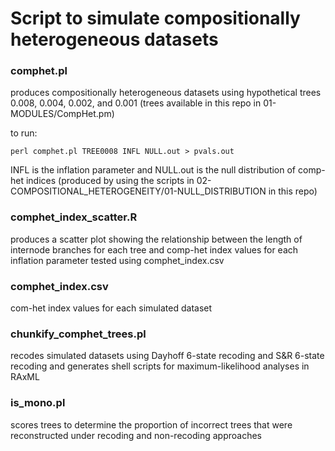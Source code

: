 # Script to simulate compositionally heterogeneous datasets

### comphet.pl
produces compositionally heterogeneous datasets using hypothetical trees 0.008, 0.004, 0.002, and 0.001 (trees available in this repo in 01-MODULES/CompHet.pm)  
 
to run: 

`perl comphet.pl TREE0008 INFL NULL.out > pvals.out`  

INFL is the inflation parameter and NULL.out is the null distribution of comp-het indices (produced by using the scripts in 02-COMPOSITIONAL_HETEROGENEITY/01-NULL_DISTRIBUTION in this repo)

### comphet_index_scatter.R 
produces a scatter plot showing the relationship between the length of internode branches for each tree and comp-het index values for each inflation parameter tested using comphet_index.csv

### comphet_index.csv
com-het index values for each simulated dataset

### chunkify_comphet_trees.pl
recodes simulated datasets using Dayhoff 6-state recoding and S&R 6-state recoding and generates shell scripts for maximum-likelihood analyses in RAxML

### is_mono.pl
scores trees to determine the proportion of incorrect trees that were reconstructed under recoding and non-recoding approaches
